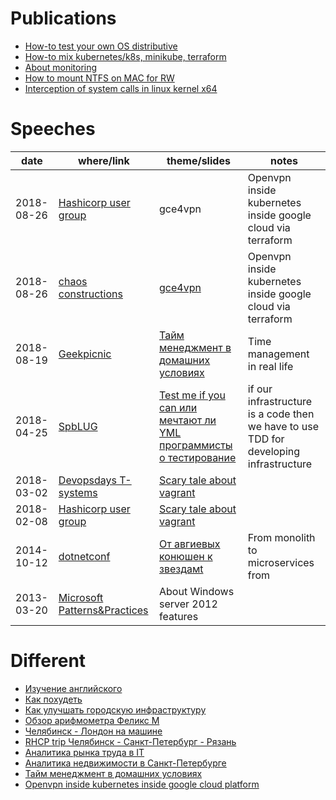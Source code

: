 # Publications

* [How-to test your own OS distributive](https://habr.com/post/342216/)
* [How-to mix kubernetes/k8s, minikube, terraform](https://habr.com/post/340884/)
* [About monitoring](https://habr.com/post/339330/)
* [How to mount NTFS on MAC for RW](https://habr.com/post/246517/)
* [Interception of system calls in linux kernel x64](https://habr.com/post/110369)

# Speeches

| date       | where/link | theme/slides | notes | 
|------------|-------|--------------|-------|
| 2018-08-26 | [Hashicorp user group](https://www.meetup.com/St-Petersburg-Russia-HashiCorp-User-Group/events/253644141/) | gce4vpn | Openvpn inside kubernetes inside google cloud via terraform  | 
| 2018-08-26 | [chaos constructions](https://chaosconstructions.ru/) | [gce4vpn](https://cloud.mail.ru/public/gNZx/GqqMTbB61) | Openvpn inside kubernetes inside google cloud via terraform  | 
| 2018-08-19 | [Geekpicnic](https://vk.com/geekpicnicspb2018) | [Тайм менеджмент в домашних условиях](https://cloud.mail.ru/public/3c18/Uzx3QtU7X) | Time management in real life  | 
| 2018-04-25 | [SpbLUG](http://spblug.org/) | [Test me if you can или мечтают ли YML программисты о тестирование](https://cloud.mail.ru/public/2Rc8/EywUuHHp2) |  if our infrastructure is a code then we have to use TDD for developing infrastructure |
| 2018-03-02 | [Devopsdays T-systems](https://www.t-systems.com/) | [Scary tale about vagrant](https://habr.com/post/342216/) | |
| 2018-02-08 | [Hashicorp user group](https://www.meetup.com/St-Petersburg-Russia-HashiCorp-User-Group/events/247154437/) | [Scary tale about vagrant](https://habr.com/post/342216/) | |
| 2014-10-12 | [dotnetconf](http://dotnetconf.ru/materialy/monitoringandalerting) | [От авгиевых конюшен к звездамt](https://cloud.mail.ru/public/AQgP/pJKNrcbp2) | From monolith to microservices from |
| 2013-03-20 | [Microsoft Patterns&Practices](http://ineta.ru/MPPC/Meeting/2013-03-20-18-30) | About Windows server 2012 features |  |

# Different
* [Изучение английского](how-to-english.md)
* [Как похудеть](how-to-lose-weight.md)
* [Как улучшать городскую инфраструктуру](how-to-improve-your-town.md)
* [Обзор арифмометра Феликс М](https://habr.com/post/169629/)
* [Челябинск - Лондон на машине](http://autokadabra.ru/shouts/53220)
* [RHCP trip Челябинск - Санкт-Петербург - Рязань](http://autokadabra.ru/shouts/51038)
* [Аналитика рынка труда в IT](about-it.md)
* [Аналитика недвижимости в Санкт-Петербурге](about-aparts.md)
* [Тайм менеджмент в домашних условиях](tm.md)
* [Openvpn inside kubernetes inside google cloud platform](gce4vpn.md)
